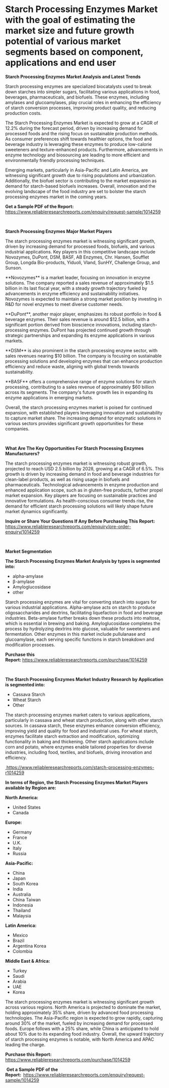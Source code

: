 <p><h1>Starch Processing Enzymes Market with the goal of estimating the market size and future growth potential of various market segments based on component, applications and end user</h1></p><p><strong>Starch Processing Enzymes Market Analysis and Latest Trends</strong></p>
<p><p>Starch processing enzymes are specialized biocatalysts used to break down starches into simpler sugars, facilitating various applications in food, beverages, pharmaceuticals, and biofuels. These enzymes, including amylases and glucoamylases, play crucial roles in enhancing the efficiency of starch conversion processes, improving product quality, and reducing production costs.</p><p>The Starch Processing Enzymes Market is expected to grow at a CAGR of 12.2% during the forecast period, driven by increasing demand for processed foods and the rising focus on sustainable production methods. As consumer preferences shift towards healthier options, the food and beverage industry is leveraging these enzymes to produce low-calorie sweeteners and texture-enhanced products. Furthermore, advancements in enzyme technology and biosourcing are leading to more efficient and environmentally friendly processing techniques.</p><p>Emerging markets, particularly in Asia-Pacific and Latin America, are witnessing significant growth due to rising populations and urbanization. Additionally, the biofuel sector is contributing to the market expansion as demand for starch-based biofuels increases. Overall, innovation and the evolving landscape of the food industry are set to bolster the starch processing enzymes market in the coming years.</p></p>
<p><strong>Get a Sample PDF of the Report:&nbsp;</strong> <a href="https://www.reliableresearchreports.com/enquiry/request-sample/1014259?utm_campaign=48&utm_medium=2&utm_source=Github&utm_content=ia&utm_term=17042025&utm_id=starch-processing-enzymes">https://www.reliableresearchreports.com/enquiry/request-sample/1014259</a></p>
<p>&nbsp;</p>
<p><strong>Starch Processing Enzymes Major Market Players</strong></p>
<p><p>The starch processing enzymes market is witnessing significant growth, driven by increasing demand for processed foods, biofuels, and various industrial applications. Key players in this competitive landscape include Novozymes, DuPont, DSM, BASF, AB Enzymes, Chr. Hansen, Soufflet Group, Longda Bio-products, Yiduoli, Vland, SunHY, Challenge Group, and Sunson.</p><p>**Novozymes** is a market leader, focusing on innovation in enzyme solutions. The company reported a sales revenue of approximately $1.5 billion in its last fiscal year, with a steady growth trajectory fueled by advancements in enzyme efficiency and sustainability initiatives. Novozymes is expected to maintain a strong market position by investing in R&D for novel enzymes to meet diverse customer needs.</p><p>**DuPont**, another major player, emphasizes its robust portfolio in food & beverage enzymes. Their sales revenue is around $12.5 billion, with a significant portion derived from bioscience innovations, including starch-processing enzymes. DuPont has projected continued growth through strategic partnerships and expanding its enzyme applications in various markets.</p><p>**DSM** is also prominent in the starch processing enzyme sector, with sales revenues nearing $10 billion. The company is focusing on sustainable processing solutions and developing enzymes that can enhance production efficiency and reduce waste, aligning with global trends towards sustainability.</p><p>**BASF** offers a comprehensive range of enzyme solutions for starch processing, contributing to a sales revenue of approximately $60 billion across its segments. The company's future growth lies in expanding its enzyme applications in emerging markets.</p><p>Overall, the starch processing enzymes market is poised for continued expansion, with established players leveraging innovation and sustainability to capture market share. The increasing demand for enzymatic solutions in various sectors provides significant growth opportunities for these companies.</p></p>
<p>&nbsp;</p>
<p><strong>What Are The Key Opportunities For Starch Processing Enzymes Manufacturers?</strong></p>
<p><p>The starch processing enzymes market is witnessing robust growth, projected to reach USD 2.5 billion by 2028, growing at a CAGR of 6.5%. This growth is driven by increasing demand in food and beverage industries for clean-label products, as well as rising usage in biofuels and pharmaceuticals. Technological advancements in enzyme production and enhanced application scope, such as in gluten-free products, further propel market expansion. Key players are focusing on sustainable practices and innovative formulations. As health-conscious consumer trends rise, the demand for efficient starch processing solutions will likely shape future market dynamics significantly.</p></p>
<p><strong>Inquire or Share Your Questions If Any Before Purchasing This Report:</strong> <a href="https://www.reliableresearchreports.com/enquiry/pre-order-enquiry/1014259?utm_campaign=48&utm_medium=2&utm_source=Github&utm_content=ia&utm_term=17042025&utm_id=starch-processing-enzymes">https://www.reliableresearchreports.com/enquiry/pre-order-enquiry/1014259</a></p>
<p>&nbsp;</p>
<p><strong>Market Segmentation</strong></p>
<p><strong>The Starch Processing Enzymes Market Analysis by types is segmented into:</strong></p>
<p><ul><li>alpha-amylase</li><li>β-amylase</li><li>Amyloglucosidase</li><li>other</li></ul></p>
<p><p>Starch processing enzymes are vital for converting starch into sugars for various industrial applications. Alpha-amylase acts on starch to produce oligosaccharides and dextrins, facilitating liquefaction in food and beverage industries. Beta-amylase further breaks down these products into maltose, which is essential in brewing and baking. Amyloglucosidase completes the process by hydrolyzing dextrins into glucose, valuable for sweeteners and fermentation. Other enzymes in this market include pullulanase and glucoamylase, each serving specific functions in starch breakdown and modification processes.</p></p>
<p><strong>Purchase this Report:&nbsp;</strong><a href="https://www.reliableresearchreports.com/purchase/1014259?utm_campaign=48&utm_medium=2&utm_source=Github&utm_content=ia&utm_term=17042025&utm_id=starch-processing-enzymes">https://www.reliableresearchreports.com/purchase/1014259</a></p>
<p>&nbsp;</p>
<p><strong>The Starch Processing Enzymes Market Industry Research by Application is segmented into:</strong></p>
<p><ul><li>Cassava Starch</li><li>Wheat Starch</li><li>Other</li></ul></p>
<p><p>The starch processing enzymes market caters to various applications, particularly in cassava and wheat starch production, along with other starch sources. In cassava starch, these enzymes enhance conversion efficiency, improving yield and quality for food and industrial uses. For wheat starch, enzymes facilitate starch extraction and modification, optimizing functionality in baking and thickening. Other starch applications include corn and potato, where enzymes enable tailored properties for diverse industries, including food, textiles, and biofuels, driving innovation and efficiency.</p></p>
<p><a href="https://www.reliableresearchreports.com/starch-processing-enzymes-r1014259?utm_campaign=48&utm_medium=2&utm_source=Github&utm_content=ia&utm_term=17042025&utm_id=starch-processing-enzymes">&nbsp;https://www.reliableresearchreports.com/starch-processing-enzymes-r1014259</a></p>
<p><strong>In terms of Region, the Starch Processing Enzymes Market Players available by Region are:</strong></p>
<p>
    <p> <strong> North America: </strong>
        <ul>
            <li>United States</li>
            <li>Canada</li>
        </ul>
        </p> 
    <p> <strong> Europe: </strong>
        <ul>
            <li>Germany</li>
            <li>France</li>
            <li>U.K.</li>
            <li>Italy</li>
            <li>Russia</li>
        </ul>
        </p> 
    <p> <strong> Asia-Pacific: </strong>
        <ul>
            <li>China</li>
            <li>Japan</li>
            <li>South Korea</li>
            <li>India</li>
            <li>Australia</li>
            <li>China Taiwan</li>
            <li>Indonesia</li>
            <li>Thailand</li>
            <li>Malaysia</li>
        </ul>
        </p> 
    <p> <strong> Latin America: </strong>
        <ul>
            <li>Mexico</li>
            <li>Brazil</li>
            <li>Argentina Korea</li>
            <li>Colombia</li>
        </ul>
        </p> 
    <p> <strong> Middle East & Africa: </strong>
        <ul>
            <li>Turkey</li>
            <li>Saudi</li>
            <li>Arabia</li>
            <li>UAE</li>
            <li>Korea</li>
        </ul>
    </p>
    </p>
<p><p>The starch processing enzymes market is witnessing significant growth across various regions. North America is projected to dominate the market, holding approximately 35% share, driven by advanced food processing technologies. The Asia-Pacific region is expected to grow rapidly, capturing around 30% of the market, fueled by increasing demand for processed foods. Europe follows with a 25% share, while China is anticipated to hold about 10% due to its expanding food industry. Overall, the upward trajectory of starch processing enzymes is notable, with North America and APAC leading the charge.</p></p>
<p><strong>Purchase this Report: </strong><a href="https://www.reliableresearchreports.com/purchase/1014259?utm_campaign=48&utm_medium=2&utm_source=Github&utm_content=ia&utm_term=17042025&utm_id=starch-processing-enzymes">https://www.reliableresearchreports.com/purchase/1014259</a></p>
<p>&nbsp;<strong>Get a Sample PDF of the Report:&nbsp;&nbsp;</strong><a href="https://www.reliableresearchreports.com/enquiry/request-sample/1014259?utm_campaign=48&utm_medium=2&utm_source=Github&utm_content=ia&utm_term=17042025&utm_id=starch-processing-enzymes">https://www.reliableresearchreports.com/enquiry/request-sample/1014259</a></p>
<p><strong></strong></p>
<p><p></p><p></p><p></p></p>